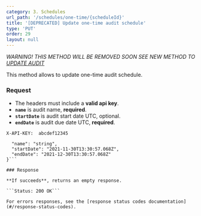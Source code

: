 ```yaml
---
category: 3. Schedules
url_path: '/schedules/one-time/{scheduleId}'
title: '[DEPRECATED] Update one-time audit schedule'
type: 'PUT'
order: 29
layout: null
---
```

*WARNING! THIS METHOD WILL BE REMOVED SOON*
*SEE NEW METHOD TO [UPDATE AUDIT](#/update-pending-audit)*

This method allows to update one-time audit schedule.

### Request
* The headers must include a **valid api key**.
* **`name`** is audit name, **required**.
* **`startDate`** is audit start date UTC, optional.
* **`endDate`** is audit due date UTC, **required**.

```X-API-KEY:  abcdef12345```
```{
  "name": "string",
  "startDate": "2021-11-30T13:30:57.068Z",
  "endDate": "2021-12-30T13:30:57.068Z"
}```

### Response

**If succeeds**, returns an empty response.

```Status: 200 OK```

For errors responses, see the [response status codes documentation](#/response-status-codes).
